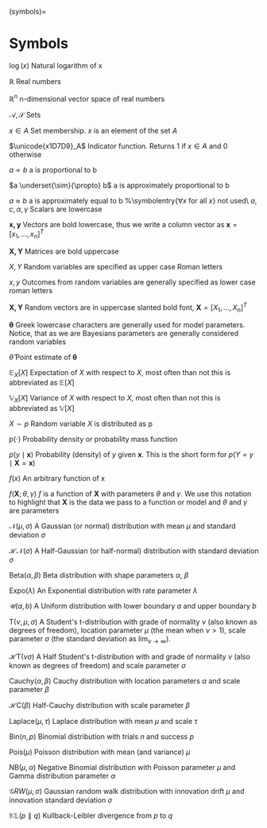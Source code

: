 (symbols)=

# Symbols


$\log(x)$ Natural logarithm of x

$\mathbb{R}$ Real numbers

$\mathbb{R}^n$ n-dimensional vector space of real numbers

$\mathcal{A, S}$ Sets

$x \in A$ Set membership. $x$ is an element of the set $A$

$\unicode{x1D7D9}_A$ Indicator function. Returns 1 if $x \in A$ and 0 otherwise

$a \propto b$ a is proportional to b 

$a \underset{\sim}{\propto}  b$ a is approximately proportional to b 

$a \approx b$ a is approximately equal to b 
%\symbolentry{$\forall x$ for all $x$} not used\ 
$a, c, \alpha, \gamma$ Scalars are lowercase

$\mathbf{x, y}$ Vectors are bold lowercase, thus we write a column vector as $\mathbf{x}=[x_1,\dots,x_n]^T$

$\mathbf{X, Y}$ Matrices are bold uppercase

$X, Y$ Random variables are specified as upper case Roman letters

$x, y$ Outcomes from random variables are generally specified as lower case roman letters

$\boldsymbol{X, Y}$ Random vectors are in uppercase slanted bold font, $\boldsymbol{X} = [X_1,\dots,X_n]^T$

$\boldsymbol{\theta}$ Greek lowercase characters are generally used for model parameters. Notice, that as we are Bayesians parameters are generally considered random variables

$\hat \theta$ Point estimate of $\boldsymbol{\theta}$

$\mathbb{E}_{X}[X]$ Expectation of $X$ with respect to $X$, most often than not this is abbreviated as $\mathbb{E}[X]$

$\mathbb{V}_{X}[X]$ Variance of $X$ with respect to $X$, most often than not this is abbreviated as $\mathbb{V}[X]$

$X \sim p$ Random variable $X$ is distributed as p

$p(\cdot)$ Probability density or probability mass function

$p(y \mid \boldsymbol{x})$ Probability (density) of $y$ given $\boldsymbol{x}$. This is the short form for $p(Y=y \mid \boldsymbol{X}=\boldsymbol{x})$

$f(x)$ An arbitrary function of x

$f(\boldsymbol{X}; \theta, \gamma)$ $f$ is a function of $\boldsymbol{X}$ with parameters $\theta$ and $\gamma$. We use this notation to highlight that $\boldsymbol{X}$ is the data we pass to a function or model and $\theta$ and $\gamma$ are parameters

$\mathcal{N}(\mu, \sigma)$ A Gaussian (or normal) distribution with mean $\mu$ and standard deviation $\sigma$

$\mathcal{HN}(\sigma)$ A Half-Gaussian (or half-normal) distribution with standard deviation $\sigma$

Beta$(\alpha, \beta)$ Beta distribution with shape parameters $\alpha$, $\beta$

Expo$(\lambda)$ An Exponential distribution with rate parameter $\lambda$

$\mathcal{U}(a, b)$ A Uniform distribution with lower boundary $a$ and upper boundary $b$

T$(\nu, \mu, \sigma)$ A Student's t-distribution with grade of normality $\nu$ (also known as degrees of freedom), location parameter $\mu$ (the mean when $\nu > 1$), scale parameter $\sigma$ (the standard deviation as $\lim_{\nu\to\infty}$).

$\mathcal{H}\text{T}( \nu \sigma)$ A Half Student's t-distribution with and grade of normality $\nu$ (also known as degrees of freedom) and scale parameter $\sigma$

Cauchy$(\alpha, \beta)$ Cauchy distribution with location parameters $\alpha$ and scale parameter $\beta$

$\mathcal{H}\text{C}(\beta)$ Half-Cauchy distribution with scale parameter $\beta$

$\text{Laplace}(\mu, \tau)$ Laplace distribution with mean $\mu$ and scale $\tau$

Bin$(n, p)$ Binomial distribution with trials $n$ and success $p$

Pois($\mu)$ Poisson distribution with mean (and variance) $\mu$

NB($\mu, \alpha)$ Negative Binomial distribution with Poisson parameter $\mu$ and Gamma distribution parameter $\alpha$

$\mathcal{G}RW(\mu, \sigma)$ Gaussian random walk distribution with innovation drift $\mu$ and innovation standard deviation $\sigma$

$\mathbb{KL}(p \parallel q)$ Kullback-Leibler divergence from $p$ to $q$
